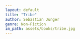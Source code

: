 ```yaml
---
layout: default
title: "Tribe"
author: Sebastian Junger
genre: Non-Fiction
im_path: assets/books/tribe.jpg
---
```

